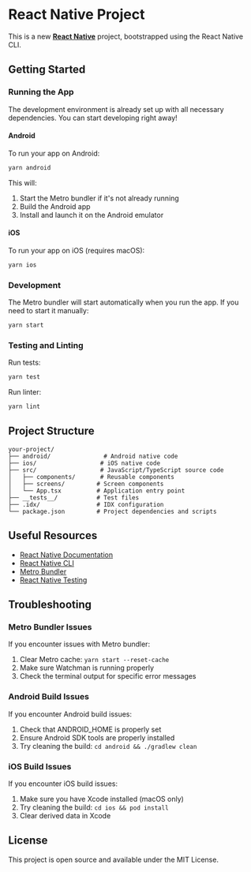 
# React Native Project

This is a new [**React Native**](https://reactnative.dev) project, bootstrapped using the React Native CLI.

## Getting Started

### Running the App

The development environment is already set up with all necessary dependencies. You can start developing right away!

#### Android

To run your app on Android:

```bash
yarn android
```

This will:
1. Start the Metro bundler if it's not already running
2. Build the Android app
3. Install and launch it on the Android emulator

#### iOS

To run your app on iOS (requires macOS):

```bash
yarn ios
```

### Development

The Metro bundler will start automatically when you run the app. If you need to start it manually:

```bash
yarn start
```

### Testing and Linting

Run tests:
```bash
yarn test
```

Run linter:
```bash
yarn lint
```

## Project Structure

```
your-project/
├── android/               # Android native code
├── ios/                  # iOS native code
├── src/                  # JavaScript/TypeScript source code
│   ├── components/       # Reusable components
│   ├── screens/         # Screen components
│   └── App.tsx          # Application entry point
├── __tests__/           # Test files
├── .idx/                # IDX configuration
└── package.json         # Project dependencies and scripts
```

## Useful Resources

- [React Native Documentation](https://reactnative.dev/docs/getting-started)
- [React Native CLI](https://github.com/react-native-community/cli)
- [Metro Bundler](https://facebook.github.io/metro/)
- [React Native Testing](https://reactnative.dev/docs/testing-overview)

## Troubleshooting

### Metro Bundler Issues
If you encounter issues with Metro bundler:
1. Clear Metro cache: `yarn start --reset-cache`
2. Make sure Watchman is running properly
3. Check the terminal output for specific error messages

### Android Build Issues
If you encounter Android build issues:
1. Check that ANDROID_HOME is properly set
2. Ensure Android SDK tools are properly installed
3. Try cleaning the build: `cd android && ./gradlew clean`

### iOS Build Issues
If you encounter iOS build issues:
1. Make sure you have Xcode installed (macOS only)
2. Try cleaning the build: `cd ios && pod install`
3. Clear derived data in Xcode

## License

This project is open source and available under the MIT License.
